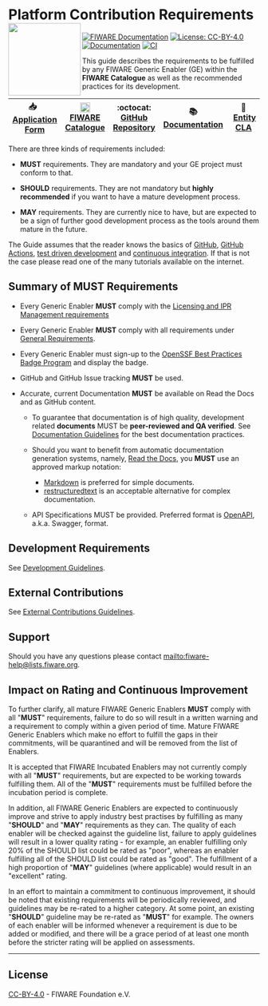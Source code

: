 # Platform Contribution Requirements<img src="https://fiware.github.io//catalogue/img/fiware-black.png" width="145" align="left">

[![FIWARE Documentation](https://nexus.lab.fiware.org/repository/raw/public/badges/chapters/documentation.svg)](https://fiware-requirements.readthedocs.io)
[![License: CC-BY-4.0](https://img.shields.io/github/license/fiware/developmentGuidelines.svg)](https://creativecommons.org/licenses/by/4.0/)
<br>
[![Documentation](https://img.shields.io/readthedocs/fiware-requirements.svg)](https://fiware-requirements.readthedocs.io)
[![CI](https://github.com/FIWARE/contribution-requirements/workflows/CI/badge.svg)](https://github.com/FIWARE/contribution-requirements/actions?query=workflow%3ACI)

This guide describes the requirements to be fulfilled by any FIWARE Generic Enabler (GE) within the **FIWARE Catalogue**
as well as the recommended practices for its development.

| :inbox_tray: &nbsp; [Application Form](https://docs.google.com/forms/d/e/1FAIpQLSdp_QkAG8p5XJK-WDB1xPNY9e4VCvNEJyxwugBvMI6uSPe3fA/viewform?c=0&w=1) | <img src="https://www.fiware.org/wp-content/uploads/2017/11/favicon-1.png" height="20px" width="20px"/> [FIWARE Catalogue](https://www.fiware.org/developers/catalogue/) | :octocat: [GitHub Repository](https://github.com/FIWARE/catalogue) | :books: [Documentation](https://fiware-requirements.readthedocs.io) | :handshake: &nbsp;[Entity CLA](https://fiware.github.io/contribution-requirements/entity-cla.pdf) |
| --------------------------------------------------------------------------------------------------------------------------------------------------- | ------------------------------------------------------------------------------------------------------------------------------------------------------------------------ | ------------------------------------------------------------------ | ------------------------------------------------------------------- | ------------------------------------------------------------------------------------------------- |

There are three kinds of requirements included:

-   **MUST** requirements. They are mandatory and your GE project must conform to that.

-   **SHOULD** requirements. They are not mandatory but **highly recommended** if you want to have a mature development
    process.

-   **MAY** requirements. They are currently nice to have, but are expected to be a sign of further good development
    process as the tools around them mature in the future.

The Guide assumes that the reader knows the basics of [GitHub](https://github.com),
[GitHub Actions](https://github.com/features/actions),
[test driven development](https://en.wikipedia.org/wiki/Test-driven_development) and
[continuous integration](https://en.wikipedia.org/wiki/Continuous_integration). If that is not the case please read one
of the many tutorials available on the internet.

## Summary of MUST Requirements

-   Every Generic Enabler **MUST** comply with the
    [Licensing and IPR Management requirements](https://fiware-requirements.readthedocs.io/en/latest/GE_Requirements.html#licensing-and-ipr-management)

-   Every Generic Enabler **MUST** comply with all requirements under
    [General Requirements](https://fiware-requirements.readthedocs.io/en/latest/GE_Requirements.html).

-   Every Generic Enabler must sign-up to the
    [OpenSSF Best Practices Badge Program](https://bestpractices.coreinfrastructure.org/en/signup) and display the badge.

-   GitHub and GitHub Issue tracking **MUST** be used.

-   Accurate, current Documentation **MUST** be available on Read the Docs and as GitHub content.

    -   To guarantee that documentation is of high quality, development related **documents** MUST be **peer-reviewed
        and QA verified**. See
        [Documentation Guidelines](https://fiware-requirements.readthedocs.io/en/latest/development.html#documentation)
        for the best documentation practices.

    -   Should you want to benefit from automatic documentation generation systems, namely,
        [Read the Docs](https://readthedocs.org), you **MUST** use an approved markup notation:

        -   [Markdown](https://github.com/adam-p/markdown-here/wiki/Markdown-Cheatsheet) is preferred for simple
            documents.
        -   [restructuredtext](https://github.com/ralsina/rst-cheatsheet/blob/master/rst-cheatsheet.rst) is an
            acceptable alternative for complex documentation.

    -   API Specifications MUST be provided. Preferred format is
        [OpenAPI](https://github.com/OAI/OpenAPI-Specification), a.k.a. Swagger, format.

## Development Requirements

See [Development Guidelines](https://fiware-requirements.readthedocs.io/en/latest/development).

## External Contributions

See [External Contributions Guidelines](https://fiware-requirements.readthedocs.io/en/latest/external_contributions).

## Support

Should you have any questions please contact [mailto:fiware-help@lists.fiware.org](mailto:fiware-help@lists.fiware.org).

## Impact on Rating and Continuous Improvement

To further clarify, all mature FIWARE Generic Enablers **MUST** comply with all "**MUST**" requirements, failure to do
so will result in a written warning and a requirement to comply within a given period of time. Mature FIWARE Generic
Enablers which make no effort to fulfill the gaps in their commitments, will be quarantined and will be removed from the
list of Enablers.

It is accepted that FIWARE Incubated Enablers may not currently comply with all "**MUST**" requirements, but are
expected to be working towards fulfilling them. All of the "**MUST**" requirements must be fulfilled before the
incubation period is complete.

In addition, all FIWARE Generic Enablers are expected to continuously improve and strive to apply industry best
practises by fulfilling as many "**SHOULD**" and "**MAY**" requirements as they can. The quality of each enabler will be
checked against the guideline list, failure to apply guidelines will result in a lower quality rating - for example, an
enabler fulfilling only 20% of the SHOULD list could be rated as "poor", whereas an enabler fulfilling all of the SHOULD
list could be rated as "good". The fulfillment of a high proportion of "**MAY**" guidelines (where applicable) would
result in an "excellent" rating.

In an effort to maintain a commitment to continuous improvement, it should be noted that existing requirements will be
periodically reviewed, and guidelines may be re-rated to a higher category. At some point, an existing "**SHOULD**"
guideline may be re-rated as "**MUST**" for example. The owners of each enabler will be informed whenever a requirement
is due to be added or modified, and there will be a grace period of at least one month before the stricter rating will
be applied on assessments.

---

## License

[CC-BY-4.0](LICENSE) - FIWARE Foundation e.V.
